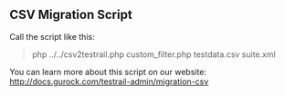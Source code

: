 CSV Migration Script
--------------------

Call the script like this:
> php ../../csv2testrail.php custom_filter.php testdata.csv suite.xml

You can learn more about this script on our website:
http://docs.gurock.com/testrail-admin/migration-csv

